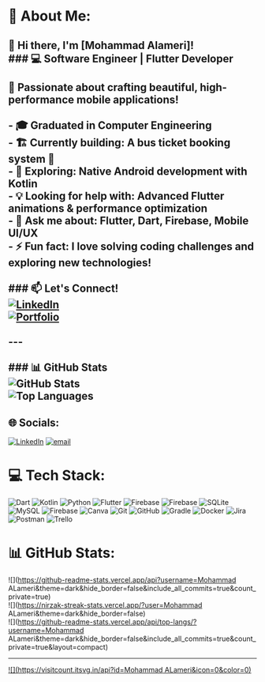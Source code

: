 # 💫 About Me:
## 👋 Hi there, I'm [Mohammad Alameri]!  <br>### 💻 Software Engineer | Flutter Developer  <br><br>🚀 Passionate about crafting beautiful, high-performance mobile applications!  <br><br>- 🎓 **Graduated in Computer Engineering**  <br>- 🏗️ **Currently building:** A **bus ticket booking system** 🚌  <br>- 📱 **Exploring:** Native Android development with **Kotlin**  <br>- 💡 **Looking for help with:** Advanced **Flutter animations & performance optimization**  <br>- 💬 **Ask me about:** Flutter, Dart, Firebase, Mobile UI/UX  <br>- ⚡ **Fun fact:** I love solving coding challenges and exploring new technologies!  <br><br>### 📫 **Let's Connect!**  <br>[![LinkedIn](https://img.shields.io/badge/LinkedIn-%230077B5.svg?&style=for-the-badge&logo=linkedin&logoColor=white)](https://www.linkedin.com/in/mohammad-alameri-052b22264/)  <br>[![Portfolio](https://img.shields.io/badge/Portfolio-%23171717.svg?&style=for-the-badge&logo=web&logoColor=white)](https://mohammadalameri.github.io/portfolio/index.html)  <br><br>---<br><br>### **📊 GitHub Stats**  <br>![GitHub Stats](https://github-readme-stats.vercel.app/api?username=your-username&show_icons=true&theme=radical)  <br>![Top Languages](https://github-readme-stats.vercel.app/api/top-langs/?username=your-username&layout=compact&theme=radical)  <br>


## 🌐 Socials:
[![LinkedIn](https://img.shields.io/badge/LinkedIn-%230077B5.svg?logo=linkedin&logoColor=white)](https://linkedin.com/in/https://www.linkedin.com/in/mohammad-alameri-052b22264/) [![email](https://img.shields.io/badge/Email-D14836?logo=gmail&logoColor=white)](mailto:mo.na.ali.alameri@gmail.com) 

# 💻 Tech Stack:
![Dart](https://img.shields.io/badge/dart-%230175C2.svg?style=for-the-badge&logo=dart&logoColor=white) ![Kotlin](https://img.shields.io/badge/kotlin-%237F52FF.svg?style=for-the-badge&logo=kotlin&logoColor=white) ![Python](https://img.shields.io/badge/python-3670A0?style=for-the-badge&logo=python&logoColor=ffdd54) ![Flutter](https://img.shields.io/badge/Flutter-%2302569B.svg?style=for-the-badge&logo=Flutter&logoColor=white) ![Firebase](https://img.shields.io/badge/firebase-a08021?style=for-the-badge&logo=firebase&logoColor=ffcd34) ![Firebase](https://img.shields.io/badge/firebase-%23039BE5.svg?style=for-the-badge&logo=firebase) ![SQLite](https://img.shields.io/badge/sqlite-%2307405e.svg?style=for-the-badge&logo=sqlite&logoColor=white) ![MySQL](https://img.shields.io/badge/mysql-4479A1.svg?style=for-the-badge&logo=mysql&logoColor=white) ![Firebase](https://img.shields.io/badge/firebase-a08021?style=for-the-badge&logo=firebase&logoColor=ffcd34) ![Canva](https://img.shields.io/badge/Canva-%2300C4CC.svg?style=for-the-badge&logo=Canva&logoColor=white) ![Git](https://img.shields.io/badge/git-%23F05033.svg?style=for-the-badge&logo=git&logoColor=white) ![GitHub](https://img.shields.io/badge/github-%23121011.svg?style=for-the-badge&logo=github&logoColor=white) ![Gradle](https://img.shields.io/badge/Gradle-02303A.svg?style=for-the-badge&logo=Gradle&logoColor=white) ![Docker](https://img.shields.io/badge/docker-%230db7ed.svg?style=for-the-badge&logo=docker&logoColor=white) ![Jira](https://img.shields.io/badge/jira-%230A0FFF.svg?style=for-the-badge&logo=jira&logoColor=white) ![Postman](https://img.shields.io/badge/Postman-FF6C37?style=for-the-badge&logo=postman&logoColor=white) ![Trello](https://img.shields.io/badge/Trello-%23026AA7.svg?style=for-the-badge&logo=Trello&logoColor=white)
# 📊 GitHub Stats:
![](https://github-readme-stats.vercel.app/api?username=Mohammad ALameri&theme=dark&hide_border=false&include_all_commits=true&count_private=true)<br/>
![](https://nirzak-streak-stats.vercel.app/?user=Mohammad ALameri&theme=dark&hide_border=false)<br/>
![](https://github-readme-stats.vercel.app/api/top-langs/?username=Mohammad ALameri&theme=dark&hide_border=false&include_all_commits=true&count_private=true&layout=compact)

---
[![](https://visitcount.itsvg.in/api?id=Mohammad ALameri&icon=0&color=0)](https://visitcount.itsvg.in)

<!-- Proudly created with GPRM ( https://gprm.itsvg.in ) -->
